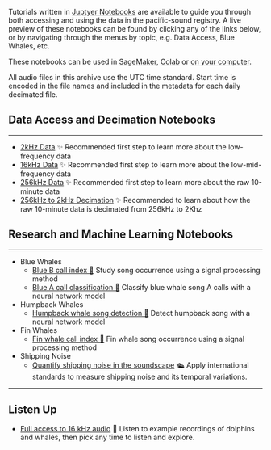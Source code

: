 Tutorials written in [Juptyer Notebooks](https://jupyter.org) are available to guide you through both accessing and 
using the data in the pacific-sound registry. A live preview of these notebooks can be found by clicking any of the links 
below, or by navigating through the menus by topic, e.g. Data Access, Blue Whales, etc.

These notebooks can be used in [SageMaker](/docs/installation/sagemaker.md), [Colab](/docs/installation/colab.md) or [on your computer](/docs/installation/local.md).

All audio files in this archive use the UTC time standard.
Start time is encoded in the file names and included in the metadata for each daily decimated file.

## Data Access and Decimation Notebooks

---

* [2kHz Data](notebooks/data/PacificSound2kHz.ipynb) ✨ Recommended first step to learn more about the low-frequency data
* [16kHz Data](notebooks/data/PacificSound16kHz.ipynb) ✨ Recommended first step to learn more about the low-mid-frequency data
* [256kHz Data](notebooks/data/PacificSound256kHz.ipynb) ✨ Recommended first step to learn more about the raw 10-minute data
* [256kHz to 2kHz Decimation](notebooks/data/PacificSound256kHzTo2kHzDecimate.ipynb) ✨ Recommended to learn about how the raw 10-minute data is decimated from 256kHz to 2Khz

## Research and Machine Learning Notebooks

---

  * Blue Whales
      * [Blue B call index 🐳](notebooks/bluewhales/classify/blueB/PacificSoundBlueBCallIndex.ipynb) Study song occurrence using a signal processing method
      * [Blue A call classification 🐳](notebooks/bluewhales/classify/blueA/PacificSoundClassifyBlueA.ipynb) Classify blue whale song A calls with a neural network model
  * Humpback Whales
      * [Humpback whale song detection 🐳](notebooks/humpbackwhales/detect/PacificSoundDetectHumpbackSong.ipynb) Detect humpback song with a neural network model
  * Fin Whales
    * [Fin whale call index 🐳](notebooks/finwhales/PacificSound_FinCallindex.ipynb) Fin whale song occurrence using a signal processing method
  * Shipping Noise
    - [Quantify shipping noise in the soundscape](notebooks/shippingnoise/PacificSoundShippingNoiseAnalysis.ipynb) 🛳️ Apply international standards to measure shipping noise and its temporal variations.

---

## Listen Up

* [Full access to 16 kHz audio](notebooks/listen/PacificSoundListen.ipynb) 🐬  Listen to example recordings of dolphins and whales, then pick any time to listen and explore.

